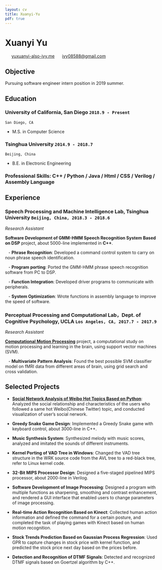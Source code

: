 ```yaml
---
layout: cv
title: Xuanyi-Yu
pdf: true
---
```

# Xuanyi __Yu__

<div id="webaddress">
<i class="fi-home" style="margin-left:1em"></i>
<a href="http://www.yuxuanyi-also-ivy.me" style="margin-left:0.5em">yuxuanyi-also-ivy.me</a>
<i class="fi-mail" style="margin-left:1em"></i>
<a href="ivy08588@gmail.com" style="margin-left:0.5em">ivy08588@gmail.com</a>
</div>

## Objective
Pursuing software engineer intern position in 2019 summer.

## Education

### __University of California, San Diego__ `2018.9 - Present`
```
San Diego, CA
```
 - M.S. in Computer Science

### __Tsinghua University__ `2014.9 - 2018.7`
```
Beijing, China
```
 - B.E. in Electronic Engineering

### __Professional Skills__: C++ / Python / Java / Html / CSS / Verilog / Assembly Language

## Experience

### __Speech Processing and Machine Intelligence Lab, Tsinghua University__  `Beijing, China, 2018.3 - 2018.6 `

_Research Assistant_

__Software Development of GMM-HMM Speech Recognition System Based on DSP__ project, about 5000-line implemented in __C++__.

&ensp; - __Phrase Recognition__: Developed a command control system to carry on noun phrase speech identification.

&ensp; - __Program porting__: Ported the GMM-HMM phrase speech recognition software from PC to DSP.

&ensp; - __Function Integration__: Developed driver programs to communicate with peripherals.

&ensp; - __System Optimization__: Wrote functions in assembly language to improve the speed of software.

### __Perceptual Processing and Computational Lab，Dept. of Cognitive Psychology, UCLA__ `Los Angeles, CA, 2017.7 - 2017.9`

_Research Assistant_

__[Computational Motion Processing](https://zililab.psych.ucla.edu/research/computational-motion-processing/)__ project, a computational study on motion processing and learning in the brain, using support vector machines (SVM).

&ensp; - __Multivariate Pattern Analysis__: Found the best possible SVM classifier model on fMRI data from different areas of brain, using grid search and cross validation.

## Selected Projects

 - __[Social Network Analysis of Weibo Hot Topics Based on Python](http://yuxuanyi-also-ivy.me/2018/10/08/Social-network-analysis/)__:	Analyzed the social relationship and characteristics of the users who followed a same hot Weibo(Chinese Twitter) topic, and conducted visualization of user’s social nerwork.

 - __Greedy Snake Game Design__: Implemented a Greedy Snake game with keyboard control, about 3000-line in C++.

 - __Music Synthesis System__: Synthesized melody with music scores, analyzed and imitated the sounds of different instruments.

 - __Kernel Porting of VAD Tree in Windows__: Changed the VAD tree structure in the WRK source code from the AVL tree to a red-black tree, refer to Linux kernel code.

 - __32-Bit MIPS Processor Design__: Designed a five-staged pipelined MIPS processor, about 2000-line in Verilog.

 - __Software Development of Image Processing__: Designed a program with multiple functions as sharpening, smoothing and contrast enhancement, and rendered a GUI interface that enabled users to change parameters of image processing.

 - __Real-time Action Recognition Based on Kinect__: Collected human action information and defined the command for a certain posture, and completed the task of playing games with Kinect based on human motion recognition.

 - __Stock Trends Prediction Based on Gaussian Process Regression__: Used GPR to capture changes in stock price with kernel function, and predicted the stock price next day based on the prices before.

 - __Detection and Recognition of DTMF Signals__: Detected and recognized DTMF signals based on Goertzel algorithm by C++.






<!-- ### Footer

Last updated: May 2013 -->
